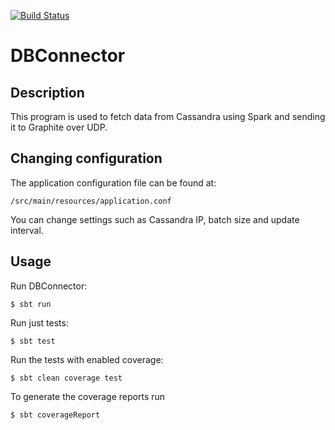 [![Build Status](https://travis-ci.org/flygare/orcd-dbconnector.svg?branch=master)](https://travis-ci.org/flygare/orcd-dbconnector)

# DBConnector
## Description
This program is used to fetch data from Cassandra using Spark and sending it to Graphite over UDP.

## Changing configuration
The application configuration file can be found at:
```
/src/main/resources/application.conf
```
You can change settings such as Cassandra IP, batch size and update interval.

## Usage
Run DBConnector:
```
$ sbt run
```

Run just tests:
```
$ sbt test
```

Run the tests with enabled coverage:
```
$ sbt clean coverage test
```

To generate the coverage reports run
```
$ sbt coverageReport
```
